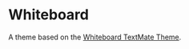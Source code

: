 # Whiteboard

A theme based on the [Whiteboard TextMate Theme](http://colorsublime.com/theme/Whiteboard).
